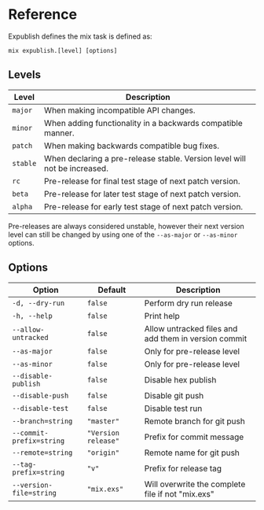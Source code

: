 # Reference

Expublish defines the mix task is defined as:

```
mix expublish.[level] [options]
```

## Levels

| Level    | Description                                                               |
| -------- | ------------------------------------------------------------------------- |
| `major`  | When making incompatible API changes.                                     |
| `minor`  | When adding functionality in a backwards compatible manner.               |
| `patch`  | When making backwards compatible bug fixes.                               |
| `stable` | When declaring a pre-release stable. Version level will not be increased. |
| `rc`     | Pre-release for final test stage of next patch version.                   |
| `beta`   | Pre-release for later test stage of next patch version.                   |
| `alpha`  | Pre-release for early test stage of next patch version.                   |

Pre-releases are always considered unstable, however their next version level can
still be changed by using one of the `--as-major` or `--as-minor` options.

## Options

| Option                   | Default             | Description                                          |
| ------------------------ | ------------------- | ---------------------------------------------------- |
| `-d, --dry-run`          | `false`             | Perform dry run release                              |
| `-h, --help`             | `false`             | Print help                                           |
| `--allow-untracked`      | `false`             | Allow untracked files and add them in version commit |
| `--as-major`             | `false`             | Only for pre-release level                           |
| `--as-minor`             | `false`             | Only for pre-release level                           |
| `--disable-publish`      | `false`             | Disable hex publish                                  |
| `--disable-push`         | `false`             | Disable git push                                     |
| `--disable-test`         | `false`             | Disable test run                                     |
| `--branch=string`        | `"master"`          | Remote branch for git push                           |
| `--commit-prefix=string` | `"Version release"` | Prefix for commit message                            |
| `--remote=string`        | `"origin"`          | Remote name for git push                             |
| `--tag-prefix=string`    | `"v"`               | Prefix for release tag                               |
| `--version-file=string`  | `"mix.exs"`         | Will overwrite the complete file if not "mix.exs"    |
